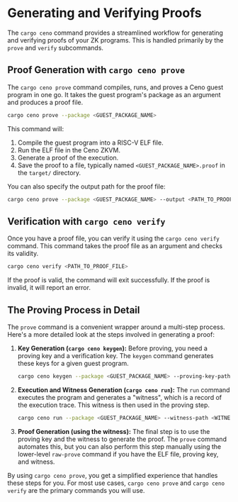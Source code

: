 # Generating and Verifying Proofs

The `cargo ceno` command provides a streamlined workflow for generating and verifying proofs of your ZK programs. This is handled primarily by the `prove` and `verify` subcommands.

## Proof Generation with `cargo ceno prove`

The `cargo ceno prove` command compiles, runs, and proves a Ceno guest program in one go. It takes the guest program's package as an argument and produces a proof file.

```bash
cargo ceno prove --package <GUEST_PACKAGE_NAME>
```

This command will:

1.  Compile the guest program into a RISC-V ELF file.
2.  Run the ELF file in the Ceno ZKVM.
3.  Generate a proof of the execution.
4.  Save the proof to a file, typically named `<GUEST_PACKAGE_NAME>.proof` in the `target/` directory.

You can also specify the output path for the proof file:

```bash
cargo ceno prove --package <GUEST_PACKAGE_NAME> --output <PATH_TO_PROOF_FILE>
```

## Verification with `cargo ceno verify`

Once you have a proof file, you can verify it using the `cargo ceno verify` command. This command takes the proof file as an argument and checks its validity.

```bash
cargo ceno verify <PATH_TO_PROOF_FILE>
```

If the proof is valid, the command will exit successfully. If the proof is invalid, it will report an error.

## The Proving Process in Detail

The `prove` command is a convenient wrapper around a multi-step process. Here's a more detailed look at the steps involved in generating a proof:

1.  **Key Generation (`cargo ceno keygen`):** Before proving, you need a proving key and a verification key. The `keygen` command generates these keys for a given guest program.

    ```bash
    cargo ceno keygen --package <GUEST_PACKAGE_NAME> --proving-key-path <PK_PATH> --verifying-key-path <VK_PATH>
    ```

2.  **Execution and Witness Generation (`cargo ceno run`):** The `run` command executes the program and generates a "witness", which is a record of the execution trace. This witness is then used in the proving step.

    ```bash
    cargo ceno run --package <GUEST_PACKAGE_NAME> --witness-path <WITNESS_PATH>
    ```

3.  **Proof Generation (using the witness):** The final step is to use the proving key and the witness to generate the proof. The `prove` command automates this, but you can also perform this step manually using the lower-level `raw-prove` command if you have the ELF file, proving key, and witness.

By using `cargo ceno prove`, you get a simplified experience that handles these steps for you. For most use cases, `cargo ceno prove` and `cargo ceno verify` are the primary commands you will use.
